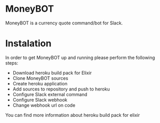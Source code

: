 MoneyBOT
========

MoneyBOT is a currency quote command/bot for Slack.

# Instalation

In order to get MoneyBOT up and running please perform the following steps:

* Download heroku build pack for Elixir
* Clone MoneyBOT sources
* Create heroku application
* Add sources to repository and push to heroku
* Configure Slack external command
* Configure Slack webhook
* Change webhook url on code

You can find more information about heroku build pack for elixir
